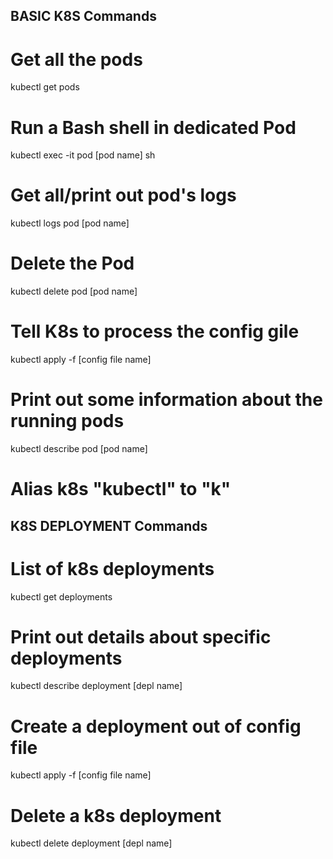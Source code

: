 ## BASIC K8S Commands
# Get all the pods
kubectl get pods
# Run a Bash shell in dedicated Pod
kubectl exec -it pod [pod name] sh
# Get all/print out pod's logs
kubectl logs pod [pod name]
# Delete the Pod
kubectl delete pod [pod name]
# Tell K8s to process the config gile
kubectl apply -f [config file name]
# Print out some information about the running pods
kubectl describe pod [pod name]
# Alias k8s "kubectl" to "k"

## K8S DEPLOYMENT Commands 
# List of k8s deployments
kubectl get deployments
# Print out details about specific deployments
kubectl describe deployment [depl name]
# Create a deployment out of config file
kubectl apply -f [config file name]
# Delete a k8s deployment
kubectl delete deployment [depl name]

